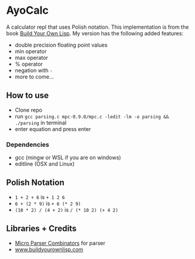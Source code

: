 # AyoCalc

A calculator repl that uses Polish notation. This implementation is from the book [Build Your Own Lisp](www.buildyourownlisp.com). My version has the following added features:

- double precision floating point values
- min operator
- max operator
- % operator
- negation with `-`
- more to come...

## How to use

- Clone repo
- run `gcc parsing.c mpc-0.9.0/mpc.c -ledit -lm -o parsing && ./parsing` in terminal
- enter equation and press enter

### Dependencies

- gcc (mingw or WSL if you are on windows)
- editline (OSX and Linux)

## Polish Notation

- `1 + 2 + 6`  is `+ 1 2 6`
- `6 + (2 * 9)`	is `+ 6 (* 2 9)`
- `(10 * 2) / (4 + 2)` is `/ (* 10 2) (+ 4 2)`

## Libraries + Credits

- [Micro Parser Combinators](https://github.com/orangeduck/mpc) for parser
- www.buildyourownlisp.com
